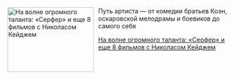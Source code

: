 <!--2025-04-29 15:30:32-->
<div class="yb">
  <div class="rss kino_teatr"><a href="https://www.kino-teatr.ru/blog/y2025/4-29/2058/" title="На волне огромного таланта: «Серфер» и еще 8 фильмов с Николасом Кейджем"><img src="https://www.kino-teatr.ru/blog/8/5/2058/poster.jpg" width="196" height="147" align="left" hspace="5" style="margin: 0px 10px 0px 5px" alt="На волне огромного таланта: «Серфер» и еще 8 фильмов с Николасом Кейджем"/></a>Путь артиста — от комедии братьев Коэн, оскаровской мелодрамы и боевиков до самого себя <p class="titl"><a href="https://www.kino-teatr.ru/blog/y2025/4-29/2058/">На волне огромного таланта: «Серфер» и еще 8 фильмов с Николасом Кейджем</a></p></div>
</div>
